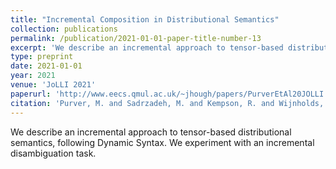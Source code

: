 ```yaml
---
title: "Incremental Composition in Distributional Semantics"
collection: publications
permalink: /publication/2021-01-01-paper-title-number-13
excerpt: 'We describe an incremental approach to tensor-based distributional semantics, following Dynamic Syntax. We experiment with an incremental disambiguation task.'
type: preprint
date: 2021-01-01
year: 2021
venue: 'JoLLI 2021'
paperurl: 'http://www.eecs.qmul.ac.uk/~jhough/papers/PurverEtAl20JOLLI.pdf'
citation: 'Purver, M. and Sadrzadeh, M. and Kempson, R. and Wijnholds, G. and Hough, J. (2021). &quot;Incremental Composition in Distributional Semantics.&quot;  To appear in <i>Journal of Logic, Language and Information</i>.'
---
```

We describe an incremental approach to tensor-based distributional semantics, following Dynamic Syntax. We experiment with an incremental disambiguation task.
